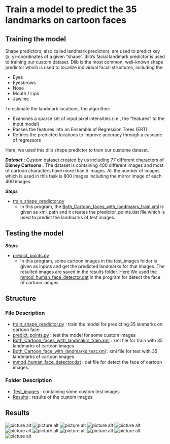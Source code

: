 Train a model to predict the 35 landmarks on cartoon faces<a name="TOP"></a>
===================

## Training the model ##

  Shape predictors, also called landmark predictors, are used to predict key (x, y)-coordinates of a given “shape”. dlib’s facial landmark predictor is used to training our custom dataset. Dlib is the most common, well-known shape predictor which is used to localize individual facial structures, including the:

  * Eyes
  * Eyesbrows
  * Nose
  * Mouth / Lips
  * Jawline

  To estimate the landmark locations, the algorithm:

  * Examines a sparse set of input pixel intensities (i.e., the “features” to the input model)
  * Passes the features into an Ensemble of Regression Trees (ERT)
  * Refines the predicted locations to improve accuracy through a cascade of regressors
  
  Here, we used this dlib shape predictor to train our custome dataset.
  
  
___Dataset___
  : Custom dataset created by us including 77 different characters of __Disney Cartoons__ . The dataset is containing 400 different images and most of cartoon characters have more than 5 images. All the number of images which is used in this task is 800 images including the mirror image of each 400 images.
 
___Steps___
    
  * [train_shape_predictor.py](https://github.com/PrasadM96/Doppelganger-Cartoon-CO425/blob/main/custom-dlib-lanmarks-predictor-cartoon-faces/train_shape_predictor.py)
    * In this program, the [Both_Cartoon_faces_with_landmakrs_train.xml](https://github.com/PrasadM96/Doppelganger-Cartoon-CO425/blob/main/custom-dlib-lanmarks-predictor-cartoon-faces/Both_Cartoon_faces_with_landmakrs_train.xml) is given as xml_path and it creates the predictor_points.dat file which is used to predict the landmarks of test images.
   
   ## Testing the model ##
    
___Steps___

  * [predict_points.py](https://github.com/PrasadM96/Doppelganger-Cartoon-CO425/blob/main/custom-dlib-lanmarks-predictor-cartoon-faces/predict_points.py)
    * In this program, some cartoon images in the test_images folder is given as inputs and get the predicted landmarks for that images. The resulted images are saved in the results folder. Here We used the [mmod_human_face_detector.dat](https://github.com/PrasadM96/Doppelganger-Cartoon-CO425/blob/main/custom-dlib-lanmarks-predictor-cartoon-faces/mmod_human_face_detector.dat) in the program for detect the face of cartoon iamges.

    
 ## Structure ##

### File Description ###

  * [train_shape_predictor.py](https://github.com/PrasadM96/Doppelganger-Cartoon-CO425/blob/main/custom-dlib-lanmarks-predictor-cartoon-faces/train_shape_predictor.py) : train the model for predicting 35 lanmarks on cartoon face
  * [predict_points.py](https://github.com/PrasadM96/Doppelganger-Cartoon-CO425/blob/main/custom-dlib-lanmarks-predictor-cartoon-faces/predict_points.py) : test the model for some custom images
  * [Both_Cartoon_faces_with_landmakrs_train.xml](https://github.com/PrasadM96/Doppelganger-Cartoon-CO425/blob/main/custom-dlib-lanmarks-predictor-cartoon-faces/Both_Cartoon_faces_with_landmakrs_train.xml) : xml file for train with 35 landmarks of cartoon images 
  * [Both_Cartoon_face_with_landmarks_test.xml](https://github.com/PrasadM96/Doppelganger-Cartoon-CO425/blob/main/custom-dlib-lanmarks-predictor-cartoon-faces/Both_Cartoon_face_with_landmarks_test.xml) : xml file for test with 35 landmarks of cartoon images 
  * [mmod_human_face_detector.dat](https://github.com/PrasadM96/Doppelganger-Cartoon-CO425/blob/main/custom-dlib-lanmarks-predictor-cartoon-faces/mmod_human_face_detector.dat) : dat file for detect the face of cartoon images.

### Folder Description ###

  * [Test_images](https://github.com/PrasadM96/Doppelganger-Cartoon-CO425/tree/main/custom-dlib-lanmarks-predictor-cartoon-faces/Test_images) : containing some custom test images
  * [Results](https://github.com/PrasadM96/Doppelganger-Cartoon-CO425/tree/main/custom-dlib-lanmarks-predictor-cartoon-faces/Results) : results of the custom images
  
  
  ## Results ##
 ![picture alt](https://github.com/PrasadM96/Doppelganger-Cartoon-CO425/blob/main/custom-dlib-lanmarks-predictor-cartoon-faces/Results/Aunt_cass.png "Title is optional")
 ![picture alt](https://github.com/PrasadM96/Doppelganger-Cartoon-CO425/blob/main/custom-dlib-lanmarks-predictor-cartoon-faces/Results/Elena2.png "Title is optional")
 ![picture alt](https://github.com/PrasadM96/Doppelganger-Cartoon-CO425/blob/main/custom-dlib-lanmarks-predictor-cartoon-faces/Results/Hiro_1.png "Title is optional")
 ![picture alt](https://github.com/PrasadM96/Doppelganger-Cartoon-CO425/blob/main/custom-dlib-lanmarks-predictor-cartoon-faces/Results/Honey_Lemon.png "Title is optional")
 ![picture alt](https://github.com/PrasadM96/Doppelganger-Cartoon-CO425/blob/main/custom-dlib-lanmarks-predictor-cartoon-faces/Results/Honey_Lemon2.png "Title is optional")
 ![picture alt](https://github.com/PrasadM96/Doppelganger-Cartoon-CO425/blob/main/custom-dlib-lanmarks-predictor-cartoon-faces/Results/Miguel_Rivera1.png "Title is optional")
 ![picture alt](https://github.com/PrasadM96/Doppelganger-Cartoon-CO425/blob/main/custom-dlib-lanmarks-predictor-cartoon-faces/Results/Miguel_Rivera13.png "Title is optional")
 ![picture alt](https://github.com/PrasadM96/Doppelganger-Cartoon-CO425/blob/main/custom-dlib-lanmarks-predictor-cartoon-faces/Results/Miguel_Rivera2.png "Title is optional")
 ![picture alt](https://github.com/PrasadM96/Doppelganger-Cartoon-CO425/blob/main/custom-dlib-lanmarks-predictor-cartoon-faces/Results/Moana.png "Title is optiona")
 ![picture alt](https://github.com/PrasadM96/Doppelganger-Cartoon-CO425/blob/main/custom-dlib-lanmarks-predictor-cartoon-faces/Results/Tumblur.png "Title is optional")
 ![picture alt](https://github.com/PrasadM96/Doppelganger-Cartoon-CO425/blob/main/custom-dlib-lanmarks-predictor-cartoon-faces/Results/test1.png "Title is optional")
 



